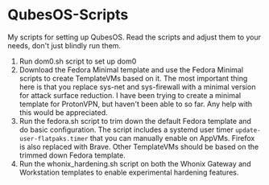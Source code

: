 # QubesOS-Scripts
My scripts for setting up QubesOS. Read the scripts and adjust them to your needs, don't just blindly run them.

1. Run dom0.sh script to set up dom0
2. Download the Fedora Minimal template and use the Fedora Minimal scripts to create TemplateVMs based on it. The most important thing here is that you replace sys-net and sys-firewall with a minimal version for attack surface reduction. I have been trying to create a minimal template for ProtonVPN, but haven't been able to so far. Any help with this would be appreciated.
3. Run the fedora.sh script to trim down the default Fedora template and do basic configuration. The script includes a systemd user timer `update-user-flatpaks.timer` that you can manually enable on AppVMs. Firefox is also replaced with Brave. Other TemplateVMs should be based on the trimmed down Fedora template. 
4. Run the whonix_hardening.sh script on both the Whonix Gateway and Workstation templates to enable experimental hardening features.
